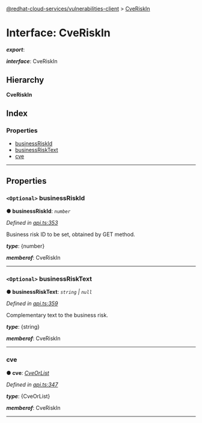 [@redhat-cloud-services/vulnerabilities-client](../README.md) > [CveRiskIn](../interfaces/cveriskin.md)

# Interface: CveRiskIn

*__export__*: 

*__interface__*: CveRiskIn

## Hierarchy

**CveRiskIn**

## Index

### Properties

* [businessRiskId](cveriskin.md#businessriskid)
* [businessRiskText](cveriskin.md#businessrisktext)
* [cve](cveriskin.md#cve)

---

## Properties

<a id="businessriskid"></a>

### `<Optional>` businessRiskId

**● businessRiskId**: *`number`*

*Defined in [api.ts:353](https://github.com/RedHatInsights/javascript-clients/blob/master/packages/vulnerabilities/git-api/api.ts#L353)*

Business risk ID to be set, obtained by GET method.

*__type__*: {number}

*__memberof__*: CveRiskIn

___
<a id="businessrisktext"></a>

### `<Optional>` businessRiskText

**● businessRiskText**: *`string` \| `null`*

*Defined in [api.ts:359](https://github.com/RedHatInsights/javascript-clients/blob/master/packages/vulnerabilities/git-api/api.ts#L359)*

Complementary text to the business risk.

*__type__*: {string}

*__memberof__*: CveRiskIn

___
<a id="cve"></a>

###  cve

**● cve**: *[CveOrList](cveorlist.md)*

*Defined in [api.ts:347](https://github.com/RedHatInsights/javascript-clients/blob/master/packages/vulnerabilities/git-api/api.ts#L347)*

*__type__*: {CveOrList}

*__memberof__*: CveRiskIn

___

